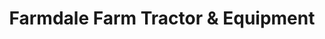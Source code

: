 ---
title: "Farmdale Farm Tractor & Equipment"
url: /accomac/farmdale-farm-tractor-and-equipment/
shop: groundskeeping
---